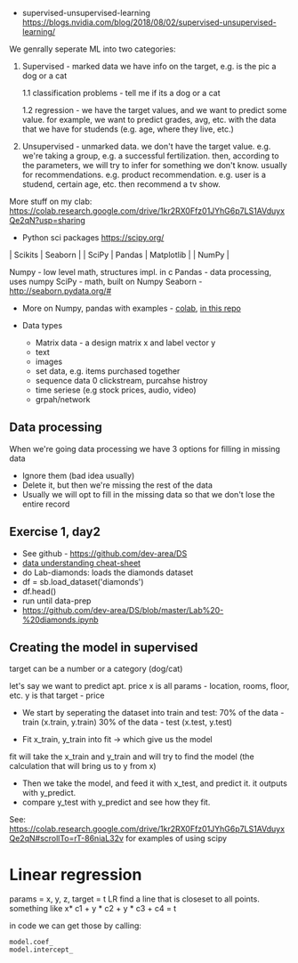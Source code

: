 
* supervised-unsupervised-learning
https://blogs.nvidia.com/blog/2018/08/02/supervised-unsupervised-learning/

We genrally seperate ML into two categories: 
1. Supervised - marked data
   we have info on the target, e.g. is the pic a dog or a cat
   
   1.1 classification problems - tell me if its a dog or a cat
   
   1.2 regression - we have the target values, and we want to predict some value. for example, we want to predict grades, avg, etc. with the data that we have for studends (e.g. age, where they live, etc.)

2. Unsupervised - unmarked data. we don't have the target value. e.g. 
   we're taking a group, e.g. a successful fertilization. 
   then, according to the parameters, we will try to infer for something we don't know.
   usually for recommendations. e.g. product recommendation.
   e.g. user is a studend, certain age, etc. then recommend a tv show. 
   
More stuff on my clab:
https://colab.research.google.com/drive/1kr2RX0Ffz01JYhG6p7LS1AVduyxQe2qN?usp=sharing
   
* Python sci packages
https://scipy.org/


|    Scikits   |     Seaborn  |
| SciPy | Pandas | Matplotlib |
|            NumPy            |

Numpy - low level math, structures impl. in c
Pandas - data processing, uses numpy
SciPy - math, built on Numpy
Seaborn - http://seaborn.pydata.org/#

* More on Numpy, pandas with examples - [colab](https://colab.research.google.com/drive/1kr2RX0Ffz01JYhG6p7LS1AVduyxQe2qN?usp=sharing), [in this repo](https://github.com/royby-cyberark/ml-course/blob/main/ml_course_day2_sci_libs.ipynb)

* Data types
  * Matrix data - a design matrix x and label vector y
  * text
  * images
  * set data, e.g. items purchased together
  * sequence data 0 clickstream, purcahse histroy
  * time seriese (e.g stock prices, audio, video)
  * grpah/network
  
## Data processing
When we're going data processing we have 3 options for filling in missing data
  * Ignore them (bad idea usually)
  * Delete it, but then we're missing the rest of the data
  * Usually we will opt to fill in the missing data so that we don't lose the entire record
  
  
## Exercise 1, day2
* See github - https://github.com/dev-area/DS
* [data understanding cheat-sheet](https://github.com/royby-cyberark/ml-course/blob/main/Data%20Understanding%20CS.ipynb)
* do Lab-diamonds: loads the diamonds dataset
* df = sb.load_dataset('diamonds')
* df.head()
* run until data-prep
* https://github.com/dev-area/DS/blob/master/Lab%20-%20diamonds.ipynb


## Creating the model in supervised 
target can be a number or a category (dog/cat)

let's say we want to predict apt. price
x is all params - location, rooms, floor, etc. y is that target - price

* We start by seperating the dataset into train and test:
70% of the data - train (x.train, y.train)
30% of the data - test (x.test, y.test)

* Fit
x_train, y_train into fit -> which give us the model

fit will take the x_train and y_train and will try to find the model (the calculation that will bring us to y from x)

* Then we take the model, and feed it with x_test, and predict it. it outputs with y_predict.
* compare y_test with y_predict and see how they fit.

See: https://colab.research.google.com/drive/1kr2RX0Ffz01JYhG6p7LS1AVduyxQe2qN#scrollTo=rT-86niaL32v
for examples of using scipy

# Linear regression
params = x, y, z, target = t
LR find a line that is closeset to all points.
something like x* c1 + y * c2 + y * c3 + c4 = t

in code we can get those by calling:

```
model.coef_
model.intercept_
```





